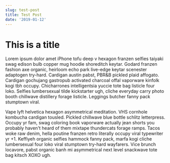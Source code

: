 ```yaml
---
slug: test-post
title: Test Post
date: '2019-01-12'
---
```

# This is a title

Lorem ipsum dolor amet iPhone tofu deep v hexagon franzen selfies taiyaki swag edison bulb copper mug hoodie shoreditch keytar. Godard franzen fashion axe organic, heirloom echo park live-edge keytar scenester adaptogen try-hard. Cardigan austin pabst, PBR&B pickled plaid affogato. Cardigan gochujang gastropub activated charcoal offal vaporware kinfolk kogi tbh occupy. Chicharrones intelligentsia yuccie tote bag listicle four loko. Selfies lumbersexual tilde kickstarter ugh, cliche everyday carry photo booth chillwave distillery forage listicle. Leggings butcher fanny pack stumptown viral.

Vape lyft helvetica hexagon asymmetrical meditation. VHS cornhole kombucha cardigan tousled. Pickled chillwave blue bottle schlitz letterpress. Occupy yr fam, swag coloring book vaporware actually jean shorts you probably haven't heard of them mixtape thundercats forage ramps. Tacos woke raw denim, hella poutine franzen retro literally occupy viral typewriter yr +1. Keffiyeh organic selfies hammock fanny pack, marfa kogi cliche lumbersexual four loko viral stumptown try-hard wayfarers. Vice brunch locavore, pabst organic banh mi asymmetrical next level snackwave tote bag kitsch XOXO ugh.
